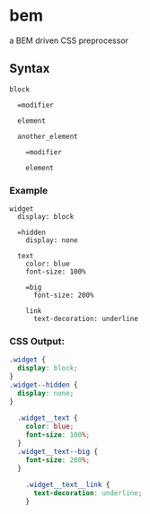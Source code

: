 bem
===

a BEM driven CSS preprocessor

Syntax
------

```
block
  
  =modifier
    
  element
  
  another_element
  
    =modifier
  
    element
```

### Example

```
widget
  display: block
  
  =hidden
    display: none
  
  text
    color: blue
    font-size: 100%
  
    =big
      font-size: 200%
      
    link
      text-decoration: underline
```

### CSS Output:

```css
.widget {
  display: block;
}
.widget--hidden {
  display: none;
}
    
  .widget__text {
    color: blue;
    font-size: 100%;
  }
  .widget__text--big {
    font-size: 200%;
  }
      
    .widget__text__link {
      text-decoration: underline;
    }
```
